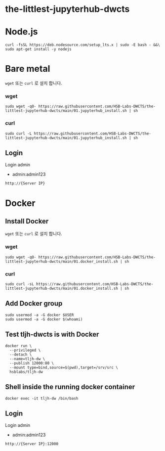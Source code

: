 # the-littlest-jupyterhub-dwcts

# Node.js
```
curl -fsSL https://deb.nodesource.com/setup_lts.x | sudo -E bash - &&\
sudo apt-get install -y nodejs
```

# Bare metal

`wget` 또는 `curl` 로 설치 합니다.
### wget
```
sudo wget -qO- https://raw.githubusercontent.com/HSB-Labs-DWCTS/the-littlest-jupyterhub-dwcts/main/01.jupyterhub_install.sh | sh
```


### curl
```
sudo curl -L https://raw.githubusercontent.com/HSB-Labs-DWCTS/the-littlest-jupyterhub-dwcts/main/01.jupyterhub_install.sh | sh
```

## Login
Login admin
 - admin:admin123
```
http://{Server IP}
```

# Docker

## Install Docker

`wget` 또는 `curl` 로 설치 합니다.
### wget
```
sudo wget -qO- https://raw.githubusercontent.com/HSB-Labs-DWCTS/the-littlest-jupyterhub-dwcts/main/01.docker_install.sh | sh
```

### curl
```
sudo curl -sL https://raw.githubusercontent.com/HSB-Labs-DWCTS/the-littlest-jupyterhub-dwcts/main/01.docker_install.sh | sh
```

## Add Docker group
```
sudo usermod -a -G docker $USER
sudo usermod -a -G docker $(whoami)
```

## Test tljh-dwcts is with Docker
```
docker run \
  --privileged \
  --detach \
  --name=tljh-dw \
  --publish 12000:80 \
  --mount type=bind,source=$(pwd),target=/srv/src \
  hsblabs/tljh-dw
```

## Shell inside the running docker container
```
docker exec -it tljh-dw /bin/bash
```

## Login
Login admin
 - admin:admin123
```
http://{Server IP}:12000
```
